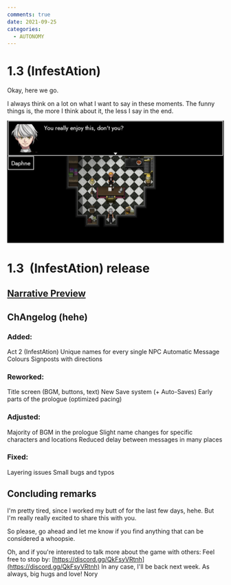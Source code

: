 ```yaml
---
comments: true
date: 2021-09-25
categories:
  - AUTONOMY
---
```


# 1.3 (InfestAtion)

Okay, here we go.

I always think on a lot on what I want to say in these moments.
The funny things is, the more I think about it, the less I say in the end.

![](../../../../assets/blog/images/itch/2021/zfSR0Y.png)
# 1.3  (InfestAtion) release
## [Narrative Preview](https://noury.itch.io/trachi/devlog/296376/13-infestation-preview)
## ChAngelog (hehe)
### Added:
Act 2 (InfestAtion)
Unique names for every single NPC
Automatic Message Colours
Signposts with directions
### Reworked:
Title screen (BGM, buttons, text)
New Save system (+ Auto-Saves)
Early parts of the prologue (optimized pacing)
### Adjusted:
Majority of BGM in the prologue 
Slight name changes for specific characters and locations
Reduced delay between messages in many places
### Fixed:
Layering issues
Small bugs and typos
## Concluding remarks
I'm pretty tired, since I worked my butt of for the last few days, hehe.
But I'm really really excited to share this with you.

So please, go ahead and let me know if you find anything that can be considered a whoopsie.

Oh, and if you're interested to talk more about the game with others:
Feel free to stop by:
[https://discord.gg/QkFsyVRtnh](https://discord.gg/QkFsyVRtnh)
In any case, I'll be back next week.
As always, big hugs and love!
Nory

